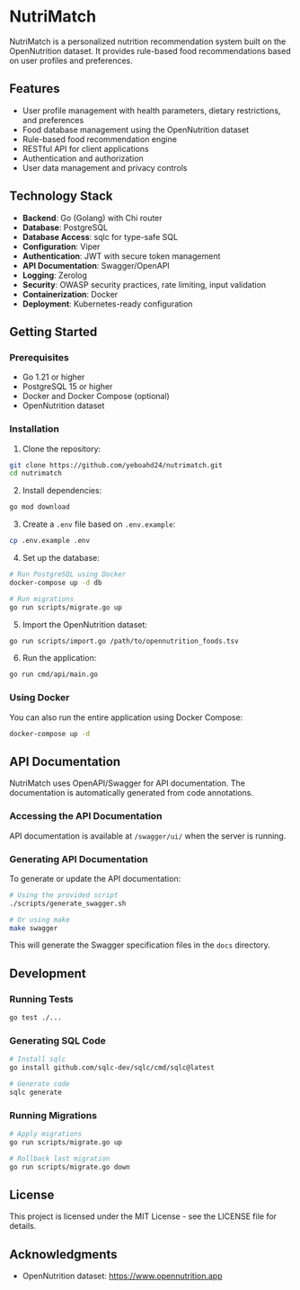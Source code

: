 # NutriMatch

NutriMatch is a personalized nutrition recommendation system built on the OpenNutrition dataset. It provides rule-based food recommendations based on user profiles and preferences.

## Features

- User profile management with health parameters, dietary restrictions, and preferences
- Food database management using the OpenNutrition dataset
- Rule-based food recommendation engine
- RESTful API for client applications
- Authentication and authorization
- User data management and privacy controls

## Technology Stack

- **Backend**: Go (Golang) with Chi router
- **Database**: PostgreSQL
- **Database Access**: sqlc for type-safe SQL
- **Configuration**: Viper
- **Authentication**: JWT with secure token management
- **API Documentation**: Swagger/OpenAPI
- **Logging**: Zerolog
- **Security**: OWASP security practices, rate limiting, input validation
- **Containerization**: Docker
- **Deployment**: Kubernetes-ready configuration

## Getting Started

### Prerequisites

- Go 1.21 or higher
- PostgreSQL 15 or higher
- Docker and Docker Compose (optional)
- OpenNutrition dataset

### Installation

1. Clone the repository:

```bash
git clone https://github.com/yeboahd24/nutrimatch.git
cd nutrimatch
```

2. Install dependencies:

```bash
go mod download
```

3. Create a `.env` file based on `.env.example`:

```bash
cp .env.example .env
```

4. Set up the database:

```bash
# Run PostgreSQL using Docker
docker-compose up -d db

# Run migrations
go run scripts/migrate.go up
```

5. Import the OpenNutrition dataset:

```bash
go run scripts/import.go /path/to/opennutrition_foods.tsv
```

6. Run the application:

```bash
go run cmd/api/main.go
```

### Using Docker

You can also run the entire application using Docker Compose:

```bash
docker-compose up -d
```

## API Documentation

NutriMatch uses OpenAPI/Swagger for API documentation. The documentation is automatically generated from code annotations.

### Accessing the API Documentation

API documentation is available at `/swagger/ui/` when the server is running.

### Generating API Documentation

To generate or update the API documentation:

```bash
# Using the provided script
./scripts/generate_swagger.sh

# Or using make
make swagger
```

This will generate the Swagger specification files in the `docs` directory.

## Development

### Running Tests

```bash
go test ./...
```

### Generating SQL Code

```bash
# Install sqlc
go install github.com/sqlc-dev/sqlc/cmd/sqlc@latest

# Generate code
sqlc generate
```

### Running Migrations

```bash
# Apply migrations
go run scripts/migrate.go up

# Rollback last migration
go run scripts/migrate.go down
```

## License

This project is licensed under the MIT License - see the LICENSE file for details.

## Acknowledgments

- OpenNutrition dataset: https://www.opennutrition.app
